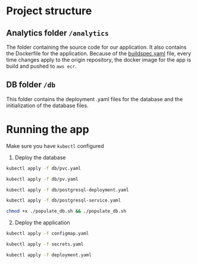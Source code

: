 # Project structure

## Analytics folder `/analytics`

The folder containing the source code for our application. It also contains the Dockerfile for the application. Because of the [buildspec.yaml](./buildspec.yaml) file, every time changes apply to the origin repository, the docker image for the app is build and pushed to `aws ecr`.

## DB folder `/db`

This folder contains the deployment .yaml files for the database and the initialization of the database files.

# Running the app
Make sure you have `kubectl` configured

1. Deploy the database

```bash
kubectl apply -f db/pvc.yaml

kubectl apply -f db/pv.yaml

kubectl apply -f db/postgresql-deployment.yaml

kubectl apply -f db/postgresql-service.yaml

chmod +x ./populate_db.sh && ./populate_db.sh
```

2. Deploy the application

```bash
kubectl apply -f configmap.yaml

kubectl apply -f secrets.yaml

kubectl apply -f deployment.yaml
```
